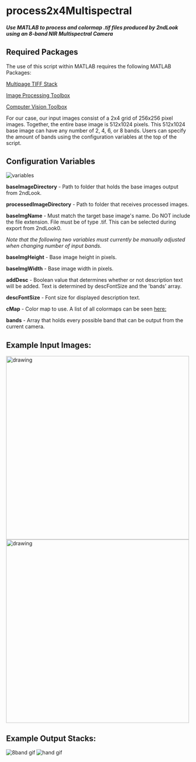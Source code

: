 # process2x4Multispectral
##### Use MATLAB to process and colormap .tif files produced by 2ndLook using an 8-band NIR Multispectral Camera



## Required Packages
The use of this script within MATLAB requires the following MATLAB Packages:

[Multipage TIFF Stack](https://www.mathworks.com/matlabcentral/fileexchange/35684-multipage-tiff-stack)

[Image Processing Toolbox](https://www.mathworks.com/products/image.html)

[Computer Vision Toolbox](https://www.mathworks.com/products/computer-vision.html)


For our case, our input images consist of a 2x4 grid of 256x256 pixel images. Together, the entire base image is 512x1024 pixels. This 512x1024 base image can have any number of 2, 4, 6, or 8 bands. Users can specify the amount of bands using the configuration variables at the top of the script.


## Configuration Variables
![variables](https://user-images.githubusercontent.com/44561221/157510434-70ff455c-17c5-48fe-bc11-e32c19eaca5e.png)

**baseImageDirectory** - Path to folder that holds the base images output from 2ndLook.

**processedImageDirectory** - Path to folder that receives processed images.

**baseImgName** - Must match the target base image's name. Do NOT include the file extension. File must be of type .tif. This can be selected during export from 2ndLook0.


_Note that the following two variables must currently be manually adjusted when changing number of input bands._

**baseImgHeight** - Base image height in pixels.

**baseImgWidth** - Base image width in pixels.


**addDesc** - Boolean value that determines whether or not description text will be added. Text is determined by descFontSize and the 'bands' array.

**descFontSize** - Font size for displayed description text.

**cMap** - Color map to use. A list of all colormaps can be seen [here:](https://www.mathworks.com/help/matlab/ref/colormap.html#:~:text=the%20predefined%20colormaps.-,Colormap%20Name,-Color%20Scale)

**bands** - Array that holds every possible band that can be output from the current camera.


## Example Input Images:

<img src="https://user-images.githubusercontent.com/44561221/156222324-a5c15396-4f46-4e11-8902-f4253dee71a2.png" alt="drawing" width="500"/>
<img src="https://user-images.githubusercontent.com/44561221/157518188-f7cb46f6-1cc6-4e79-9646-a67d84894337.png" alt="drawing" width="500"/>




## Example Output Stacks:

![8band gif](https://user-images.githubusercontent.com/44561221/157520577-6dc97300-b185-4280-b8a7-995c6608bb0b.gif)
![hand gif](https://user-images.githubusercontent.com/44561221/157517382-4d22ed2e-9402-4ff9-9315-3bf6e64c86e0.gif)


